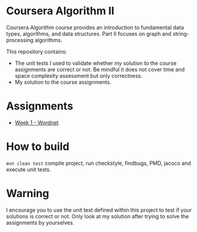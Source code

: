 # Coursera Algorithm II

Coursera Algorithm course provides an introduction to fundamental data types, algorithms, and data structures. Part II focuses on graph and string-processing algorithms.

This repository contains:
* The unit tests I used to validate whether my solution to the course assignments are correct or not. Be mindful it does not cover time and space complexity assessment but only correctness.
* My solution to the course assignments.

# Assignments
* [Week 1 - Wordnet](https://coursera.cs.princeton.edu/algs4/assignments/wordnet/specification.php)

# How to build
`mvn clean test` compile project, run checkstyle, findbugs, PMD, jacoco and execute unit tests.

# Warning
I encourage you to use the unit test defined within this project to test if your solutions is correct or not.
Only look at my solution after trying to solve the assignments by yourselves.
